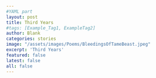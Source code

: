 ```yaml
---
#YAML part
layout: post
title: Third Years
#tags: [Example_Tag1, ExampleTag2]
author: Blank
categories: stories
image: "/assets/images/Poems/BleedingsOfTameBeast.jpeg"
excerpt: 'Third Years'
featured: false
latest: false
all: false
---
```

